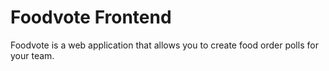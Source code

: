 # Foodvote Frontend

Foodvote is a web application that allows you to create food order polls for your team.

